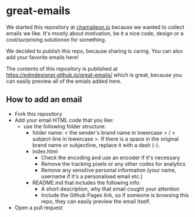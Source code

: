 # great-emails

We started this repository at [chamaileon.io](https://chamaileon.io?utm_source=gh-ge) because we wanted to collect emails we like. It's mostly about motivation, be it a nice code, design or a cool/surprising solutionon for something.

We decided to publish this repo, because sharing is caring. You can also add your favorite emails here!

The contents of this repository is published at https://edmdesigner.github.io/great-emails/ which is great, because you can easily preview all of the emials added here.

## How to add an email
 - Fork this repository
 - Add your email HTML code that you like:
   - use the following folder structure:
     - folder name: < the sender's brand name in lowercase > / < subject-line in lowercase >. If there is a space in the original brand name or subjectline, replace it with a dash (-).
	 - index.html
	   - Check the encoding and use an encoder if it's necessary
	   - Remove the tracking pixels or any other codes for analytics
	   - Remove any sensitive personal information (your name, username if it's a personalised email etc.)
	 - README.md that includes the following info:
	   - A short description, why that email cought your attention
	   - Include the Github Pages link, so if someone is browsing this repo, they can easily preview the email itself.
 - Open a pull request
